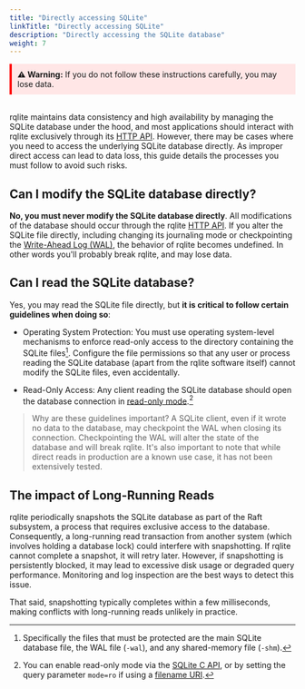 ```yaml
---
title: "Directly accessing SQLite"
linkTitle: "Directly accessing SQLite"
description: "Directly accessing the SQLite database"
weight: 7
--- 
```


<div style="border-left: 4px solid red; padding: 10px; background-color: #ffe6e6;">
<strong>⚠️ Warning:</strong> If you do not follow these instructions carefully, you may lose data.
</div>
<br>

rqlite maintains data consistency and high availability by managing the SQLite database under the hood, and most applications should interact with rqlite exclusively through its [HTTP API](/docs/api/api/). However, there may be cases where you need to access the underlying SQLite database directly. As improper direct access can lead to data loss, this guide details the processes you must follow to avoid such risks.

## Can I modify the SQLite database directly?
**No, you must never modify the SQLite database directly**. All modifications of the database should occur through the rqlite [HTTP API](/docs/api/api/). If you alter the SQLite file directly, including changing its journaling mode or checkpointing the [Write-Ahead Log (WAL)](https://www.sqlite.org/draft/wal.html), the behavior of rqlite becomes undefined. In other words you'll probably break rqlite, and may lose data.

## Can I read the SQLite database?
Yes, you may read the SQLite file directly, but **it is critical to follow certain guidelines when doing so**:

- Operating System Protection: You must use operating system-level mechanisms to enforce read-only access to the directory containing the SQLite files[^1]. Configure the file permissions so that any user or process reading the SQLite database (apart from the rqlite software itself) cannot modify the SQLite files, even accidentally.

- Read-Only Access: Any client reading the SQLite database should open the database connection in [read-only mode](https://www.sqlite.org/c3ref/open.html).[^2]

> Why are these guidelines important? A SQLite client, even if it wrote no data to the database, may checkpoint the WAL when closing its connection. Checkpointing the WAL will alter the state of the database and will break rqlite. It's also important to note that while direct reads in production are a known use case, it has not been extensively tested.

## The impact of Long-Running Reads
rqlite periodically snapshots the SQLite database as part of the Raft subsystem, a process that requires exclusive access to the database. Consequently, a long-running read transaction from another system (which involves holding a database lock) could interfere with snapshotting. If rqlite cannot complete a snapshot, it will retry later. However, if snapshotting is persistently blocked, it may lead to excessive disk usage or degraded query performance. Monitoring and log inspection are the best ways to detect this issue.

That said, snapshotting typically completes within a few milliseconds, making conflicts with long-running reads unlikely in practice.

[^1]: Specifically the files that must be protected are the main SQLite database file, the WAL file (`-wal`), and any shared-memory file (`-shm`).
[^2]: You can enable read-only mode via the [SQLite C API](https://www.sqlite.org/c3ref/open.html), or by setting the query parameter `mode=ro` if using a [filename URI](https://www.sqlite.org/uri.html).
